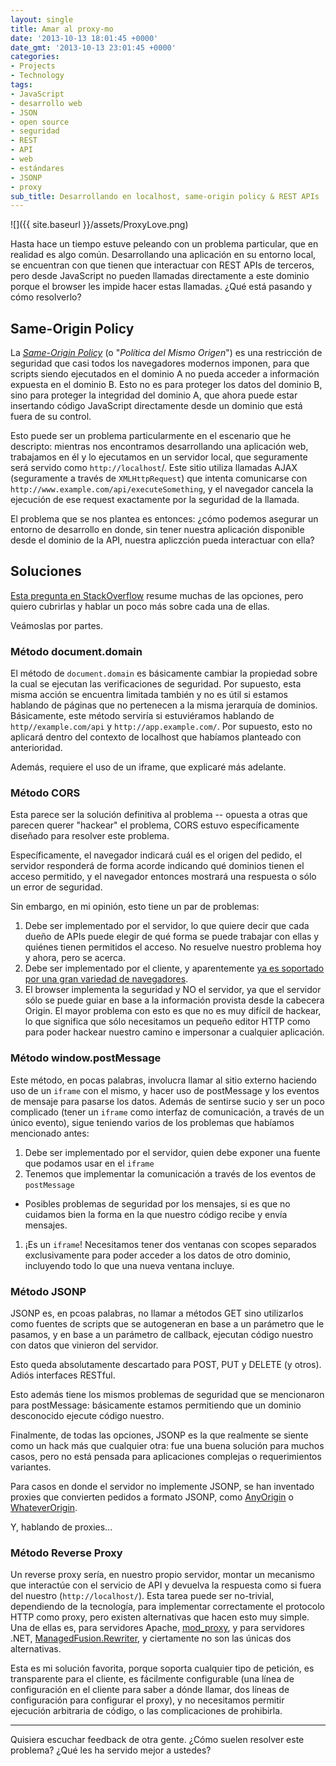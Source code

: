 ```yaml
---
layout: single
title: Amar al proxy-mo
date: '2013-10-13 18:01:45 +0000'
date_gmt: '2013-10-13 23:01:45 +0000'
categories:
- Projects
- Technology
tags:
- JavaScript
- desarrollo web
- JSON
- open source
- seguridad
- REST
- API
- web
- estándares
- JSONP
- proxy
sub_title: Desarrollando en localhost, same-origin policy & REST APIs
---
```


![]({{ site.baseurl }}/assets/ProxyLove.png)

Hasta hace un tiempo estuve peleando con un problema particular, que en realidad es algo común. Desarrollando una aplicación en su entorno local, se encuentran con que tienen que interactuar con REST APIs de terceros, pero desde JavaScript no pueden llamadas directamente a este dominio porque el browser les impide hacer estas llamadas.  ¿Qué está pasando y cómo resolverlo?

<!--more-->

## Same-Origin Policy

La [_Same-Origin Policy_](http://en.wikipedia.org/wiki/Same-origin_policy) (o "_Política del Mismo Origen_") es una restricción de seguridad que casi todos los navegadores modernos imponen, para que scripts siendo ejecutados en el dominio A no pueda acceder a información expuesta en el dominio B. Esto no es para proteger los datos del dominio B, sino para proteger la integridad del dominio A, que ahora puede estar insertando código JavaScript directamente desde un dominio que está fuera de su control.

Esto puede ser un problema particularmente en el escenario que he descripto: mientras nos encontramos desarrollando una aplicación web, trabajamos en él y lo ejecutamos en un servidor local, que seguramente será servido como `http://localhost`/. Este sitio utiliza llamadas AJAX (seguramente a través de `XMLHttpRequest`) que intenta comunicarse con `http://www.example.com/api/executeSomething`, y el navegador cancela la ejecución de ese request exactamente por la seguridad de la llamada.

El problema que se nos plantea es entonces:  ¿cómo podemos asegurar un entorno de desarrollo en donde, sin tener nuestra aplicación disponible desde el dominio de la API, nuestra apliczción pueda interactuar con ella?

## Soluciones

[Esta pregunta en StackOverflow](http://stackoverflow.com/questions/3076414/ways-to-circumvent-the-same-origin-policy) resume muchas de las opciones, pero quiero cubrirlas y hablar un poco más sobre cada una de ellas.

Veámoslas por partes.

### Método document.domain

El método de `document.domain` es básicamente cambiar la propiedad sobre la cual se ejecutan las verificaciones de seguridad. Por supuesto, esta misma acción se encuentra limitada también y no es útil si estamos hablando de páginas que no pertenecen a la misma jerarquía de dominios. Básicamente, este método serviría si estuviéramos hablando de `http//example.com/api` y `http://app.example.com/`. Por supuesto, esto no aplicará dentro del contexto de localhost que habíamos planteado con anterioridad.

Además, requiere el uso de un iframe, que explicaré más adelante.

### Método CORS

Esta parece ser la solución definitiva al problema -- opuesta a otras que parecen querer "hackear" el problema, CORS estuvo específicamente diseñado para resolver este problema.

Específicamente, el navegador indicará cuál es el origen del pedido, el servidor responderá de forma acorde indicando qué dominios tienen el acceso permitido, y el navegador entonces mostrará una respuesta o sólo un error de seguridad.

Sin embargo, en mi opinión, esto tiene un par de problemas:

1. Debe ser implementado por el servidor, lo que quiere decir que cada dueño de APIs puede elegir de qué forma se puede trabajar con ellas y quiénes tienen permitidos el acceso. No resuelve nuestro problema hoy y ahora, pero se acerca.
1. Debe ser implementado por el cliente, y aparentemente [ya es soportado por una gran variedad de navegadores](http://caniuse.com/cors).
1. El browser implementa la seguridad y NO el servidor, ya que el servidor sólo se puede guiar en base a la información provista desde la cabecera Origin. El mayor problema con esto es que no es muy difícil de hackear, lo que significa que sólo necesitamos un pequeño editor HTTP como para poder hackear nuestro camino e impersonar a cualquier aplicación.

### Método window.postMessage

Este método, en pocas palabras, involucra llamar al sitio externo haciendo uso de un `iframe` con el mismo, y hacer uso de postMessage y los eventos de mensaje para pasarse los datos. Además de sentirse sucio y ser un poco complicado (tener un `iframe` como interfaz de comunicación, a través de un único evento), sigue teniendo varios de los problemas que habíamos mencionado antes:

1. Debe ser implementado por el servidor, quien debe exponer una fuente que podamos usar en el `iframe`
1. Tenemos que implementar la comunicación a través de los eventos de `postMessage`
- Posibles problemas de seguridad por los mensajes, si es que no cuidamos bien la forma en la que nuestro código recibe y envía mensajes.
1. ¡Es un `iframe`! Necesitamos tener dos ventanas con scopes separados exclusivamente para poder acceder a los datos de otro dominio, incluyendo todo lo que una nueva ventana incluye.

### Método JSONP

JSONP es, en pcoas palabras, no llamar a métodos GET sino utilizarlos como fuentes de scripts que se autogeneran en base a un parámetro que le pasamos, y en base a un parámetro de callback, ejecutan código nuestro con datos que vinieron del servidor.

Esto queda absolutamente descartado para POST, PUT y DELETE (y otros). Adiós interfaces RESTful.

Esto además tiene los mismos problemas de seguridad que se mencionaron para postMessage: básicamente estamos permitiendo que un dominio desconocido ejecute código nuestro.

Finalmente, de todas las opciones, JSONP es la que realmente se siente como un hack más que cualquier otra: fue una buena solución para muchos casos, pero no está pensada para aplicaciones complejas o requerimientos variantes.

Para casos en donde el servidor no implemente JSONP, se han inventado proxies que convierten pedidos a formato JSONP, como [AnyOrigin](http://anyorigin.com/) o [WhateverOrigin](http://whateverorigin.org/).

Y, hablando de proxies...

### Método Reverse Proxy

Un reverse proxy sería, en nuestro propio servidor, montar un mecanismo que interactúe con el servicio de API y devuelva la respuesta como si fuera del nuestro (`http://localhost/`). Esta tarea puede ser no-trivial, dependiendo de la tecnología, para implementar correctamente el protocolo HTTP como proxy, pero existen alternativas que hacen esto muy simple. Una de ellas es, para servidores Apache, [mod_proxy](http://httpd.apache.org/docs/2.2/mod/mod_proxy.html), y para servidores .NET, [ManagedFusion.Rewriter](https://github.com/managedfusion/managedfusion-rewriter), y ciertamente no son las únicas dos alternativas.

Esta es mi solución favorita, porque soporta cualquier tipo de petición, es transparente para el cliente, es fácilmente configurable (una línea de configuración en el cliente para saber a dónde llamar, dos líneas de configuración para configurar el proxy), y no necesitamos permitir ejecución arbitraria de código, o las complicaciones de prohibirla.

---

Quisiera escuchar feedback de otra gente.  ¿Cómo suelen resolver este problema?  ¿Qué les ha servido mejor a ustedes?

